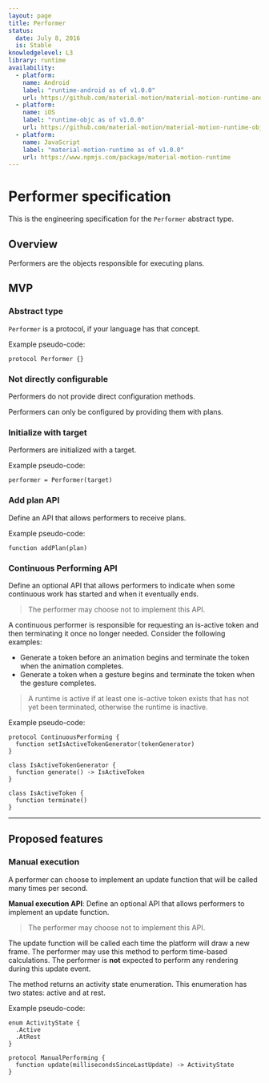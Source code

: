 ```yaml
---
layout: page
title: Performer
status:
  date: July 8, 2016
  is: Stable
knowledgelevel: L3
library: runtime
availability:
  - platform:
    name: Android
    label: "runtime-android as of v1.0.0"
    url: https://github.com/material-motion/material-motion-runtime-android
  - platform:
    name: iOS
    label: "runtime-objc as of v1.0.0"
    url: https://github.com/material-motion/material-motion-runtime-objc
  - platform:
    name: JavaScript
    label: "material-motion-runtime as of v1.0.0"
    url: https://www.npmjs.com/package/material-motion-runtime
---
```


# Performer specification

This is the engineering specification for the `Performer` abstract type.

## Overview

Performers are the objects responsible for executing plans.

## MVP

### Abstract type

`Performer` is a protocol, if your language has that concept.

Example pseudo-code:

    protocol Performer {}

### Not directly configurable

Performers do not provide direct configuration methods.

Performers can only be configured by providing them with plans.

### Initialize with target

Performers are initialized with a target.

Example pseudo-code:

    performer = Performer(target)

### Add plan API

Define an API that allows performers to receive plans.

Example pseudo-code:

    function addPlan(plan)

### Continuous Performing API

Define an optional API that allows performers to indicate when some continuous work has started and when it eventually ends.

> The performer may choose not to implement this API.

A continuous performer is responsible for requesting an is-active token and then terminating it once no longer needed. Consider the following examples:

- Generate a token before an animation begins and terminate the token when the animation completes.
- Generate a token when a gesture begins and terminate the token when the gesture completes.

> A runtime is active if at least one is-active token exists that has not yet been terminated, otherwise the runtime is inactive.

Example pseudo-code:

    protocol ContinuousPerforming {
      function setIsActiveTokenGenerator(tokenGenerator)
    }
    
    class IsActiveTokenGenerator {
      function generate() -> IsActiveToken
    }
    
    class IsActiveToken {
      function terminate()
    }

---

## Proposed features

### Manual execution

A performer can choose to implement an update function that will be called many times per second.

**Manual execution API**: Define an optional API that allows performers to implement an update function.

> The performer may choose not to implement this API.

The update function will be called each time the platform will draw a new frame. The performer may use this method to perform time-based calculations. The performer is **not** expected to perform any rendering during this update event.

The method returns an activity state enumeration. This enumeration has two states: active and at rest.

Example pseudo-code:

    enum ActivityState {
      .Active
      .AtRest
    }
    
    protocol ManualPerforming {
      function update(millisecondsSinceLastUpdate) -> ActivityState
    }
